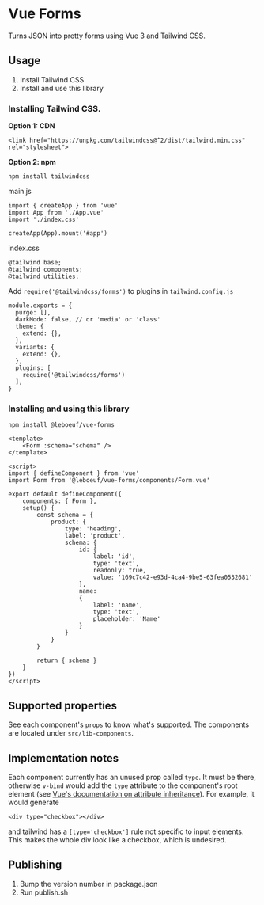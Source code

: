 # Vue Forms

Turns JSON into pretty forms using Vue 3 and Tailwind CSS.

## Usage

1. Install Tailwind CSS
2. Install and use this library

### Installing Tailwind CSS.

**Option 1: CDN**

```<link href="https://unpkg.com/tailwindcss@^2/dist/tailwind.min.css" rel="stylesheet">```

**Option 2: npm**

```npm install tailwindcss```

main.js
```
import { createApp } from 'vue'
import App from './App.vue'
import './index.css'

createApp(App).mount('#app')
```

index.css
```
@tailwind base;
@tailwind components;
@tailwind utilities;
```

Add `require('@tailwindcss/forms')` to plugins in `tailwind.config.js`
```
module.exports = {
  purge: [],
  darkMode: false, // or 'media' or 'class'
  theme: {
    extend: {},
  },
  variants: {
    extend: {},
  },
  plugins: [
    require('@tailwindcss/forms')
  ],
}
```

### Installing and using this library

`npm install @leboeuf/vue-forms`

```
<template>
	<Form :schema="schema" />
</template>

<script>
import { defineComponent } from 'vue'
import Form from '@leboeuf/vue-forms/components/Form.vue'

export default defineComponent({
	components: { Form },
  	setup() {
    	const schema = {
            product: {
                type: 'heading',
                label: 'product',
                schema: {
                    id: {
                        label: 'id',
                        type: 'text',
                        readonly: true,
                        value: '169c7c42-e93d-4ca4-9be5-63fea0532681'
                    },
                    name:
                    {
                        label: 'name',
                        type: 'text',
                        placeholder: 'Name'
                    }
                }
            }
        }

      	return { schema }
	}
})
</script>
```

## Supported properties

See each component's `props` to know what's supported. The components are located under `src/lib-components`.

## Implementation notes

Each component currently has an unused prop called `type`. It must be there, otherwise `v-bind` would add the `type` attribute to the component's root element (see [Vue's documentation on attribute inheritance](https://v3.vuejs.org/guide/component-attrs.html#attribute-inheritance)). For example, it would generate

```
<div type="checkbox"></div>
```

and tailwind has a `[type='checkbox']`  rule not specific to input elements. This makes the whole div look like a checkbox, which is undesired.

## Publishing

1. Bump the version number in package.json
2. Run publish.sh
